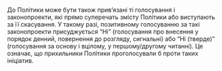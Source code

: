 До Політики може бути також прив’язані ті голосування і законопроекти, які прямо суперечать змісту Політики або виступають 
за її скасування. У такому разі, позитивному голосуванню за такі законопроекти присуджується “Ні” (голосування про внесення 
у порядок денний, повернення до розгляду, сигнальні) або “Ні (тверде)” (голосування за основу і вцілому, у першому/другому читанні). 
Це означає, що прихильники Політики проголосували б проти таких ініціатив. 
